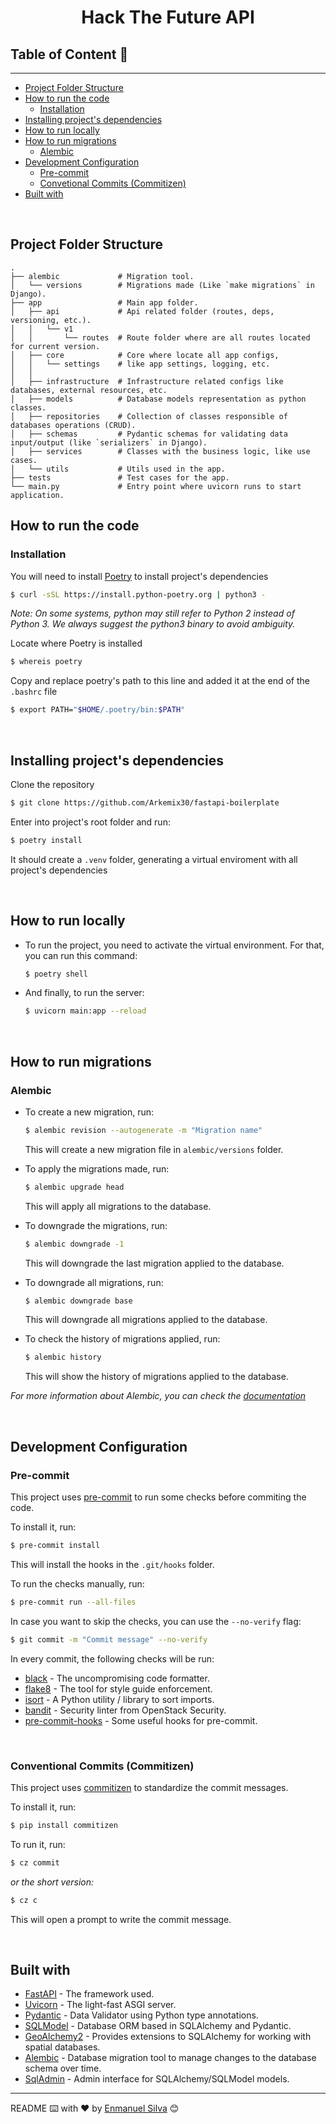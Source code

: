 <h1 align="center">Hack The Future API</h1>

## Table of Content 📑
---
- [Project Folder Structure](#project-folder-structure)
- [How to run the code](#how-to-run-the-code)
    - [Installation](#installation)
- [Installing project's dependencies](#installing-projects-dependencies)
- [How to run locally](#how-to-run-locally)
- [How to run migrations](#how-to-run-migrations)
    - [Alembic](#alembic)
- [Development Configuration](#development-configuration)
    - [Pre-commit](#pre-commit)
    - [Convetional Commits (Commitizen)](#conventional-commits-commitizen)
- [Built with](#built-with)

<br>

## Project Folder Structure

```
.
├── alembic             # Migration tool.
│   └── versions        # Migrations made (Like `make migrations` in Django).
├── app                 # Main app folder.
│   ├── api             # Api related folder (routes, deps, versioning, etc.).
│   │   └── v1
│   │       └── routes  # Route folder where are all routes located for current version.
│   ├── core            # Core where locate all app configs,
│   │   └── settings    # like app settings, logging, etc.
│   │
│   ├── infrastructure  # Infrastructure related configs like databases, external resources, etc.
│   ├── models          # Database models representation as python classes.
│   ├── repositories    # Collection of classes responsible of databases operations (CRUD).
│   ├── schemas         # Pydantic schemas for validating data input/output (like `serializers` in Django).
│   ├── services        # Classes with the business logic, like use cases.
│   └── utils           # Utils used in the app.
├── tests               # Test cases for the app.
└── main.py             # Entry point where uvicorn runs to start application.
```


## How to run the code

### Installation

You will need to install [Poetry](https://python-poetry.org/) to install project's dependencies

```bash
$ curl -sSL https://install.python-poetry.org | python3 -
```

*Note: On some systems, python may still refer to Python 2 instead of Python 3. We always suggest the python3 binary to avoid ambiguity.*

Locate where Poetry is installed

```bash
$ whereis poetry
```

Copy and replace poetry's path to this line and added it at the end of the `.bashrc` file

```bash
$ export PATH="$HOME/.poetry/bin:$PATH"
```

<br>

## Installing project's dependencies


Clone the repository

  ```bash
  $ git clone https://github.com/Arkemix30/fastapi-boilerplate
  ```

Enter into project's root folder and run:

```bash
$ poetry install
```

It should create a `.venv` folder, generating a virtual enviroment with all project's dependencies

<br>

## How to run locally


* To run the project, you need to activate the virtual environment.
  For that, you can run this command:

  ```bash
  $ poetry shell
  ```

* And finally, to run the server:

  ```bash
  $ uvicorn main:app --reload
  ```

<br>

## How to run migrations


### Alembic

* To create a new migration, run:

  ```bash
  $ alembic revision --autogenerate -m "Migration name"
  ```
  This will create a new migration file in `alembic/versions` folder.

* To apply the migrations made, run:

  ```bash
  $ alembic upgrade head
  ```
  This will apply all migrations to the database.

* To downgrade the migrations, run:

  ```bash
  $ alembic downgrade -1
  ```
  This will downgrade the last migration applied to the database.

* To downgrade all migrations, run:

  ```bash
  $ alembic downgrade base
  ```
  This will downgrade all migrations applied to the database.

* To check the history of migrations applied, run:

  ```bash
  $ alembic history
  ```
  This will show the history of migrations applied to the database.

*For more information about Alembic, you can check the [documentation](https://alembic.sqlalchemy.org/en/latest/)*

<br>

## Development Configuration


### Pre-commit

This project uses [pre-commit](https://pre-commit.com/) to run some checks before commiting the code.

To install it, run:

```bash
$ pre-commit install
```

This will install the hooks in the `.git/hooks` folder.

To run the checks manually, run:

```bash
$ pre-commit run --all-files
```

In case you want to skip the checks, you can use the `--no-verify` flag:

```bash
$ git commit -m "Commit message" --no-verify
```

In every commit, the following checks will be run:

* [black]( https://black.readthedocs.io/en/stable/) - The uncompromising code formatter.
* [flake8](https://flake8.pycqa.org/en/latest/) - The tool for style guide enforcement.
* [isort](https://pycqa.github.io/isort/) - A Python utility / library to sort imports.
* [bandit](https://bandit.readthedocs.io/en/latest/) - Security linter from OpenStack Security.
* [pre-commit-hooks](https://pre-commit.com/) - Some useful hooks for pre-commit.

<br>

### Conventional Commits (Commitizen)

This project uses [commitizen](https://commitizen-tools.github.io/commitizen/) to standardize the commit messages.

To install it, run:

```bash
$ pip install commitizen
```

To run it, run:

```bash
$ cz commit
```
*or the short version:*
```bash
$ cz c
```

This will open a prompt to write the commit message.

<br>

## Built with

* [FastAPI](https://fastapi.tiangolo.com/) - The framework used.
* [Uvicorn](https://www.uvicorn.org/) - The light-fast ASGI server.
* [Pydantic](https://docs.pydantic.dev/) - Data Validator using Python type annotations.
* [SQLModel](https://sqlmodel.tiangolo.com/) - Database ORM based in SQLAlchemy and Pydantic.
* [GeoAlchemy2](https://geoalchemy-2.readthedocs.io/en/latest/index.html) - Provides extensions to SQLAlchemy for working with spatial databases.
* [Alembic](https://alembic.sqlalchemy.org/en/latest/front.html) - Database migration tool to manage changes to the database schema over time.
* [SqlAdmin](https://aminalaee.dev/sqladmin/) - Admin interface for SQLAlchemy/SQLModel models.

---

README ⌨️ with ❤️ by [Enmanuel Silva](https://github.com/Arkemix30) 😊
